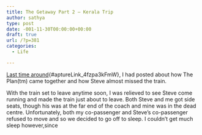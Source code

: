 ```yaml
---
title: The Getaway Part 2 – Kerala Trip
author: sathya
type: post
date: -001-11-30T00:00:00+00:00
draft: true
url: /?p=381
categories:
  - Life

---
```

[Last time around][1]{#aptureLink_4fzpa3kFmW}, I had posted about how The Plan(tm) came together and how Steve almost missed the train.

With the train set to leave anytime soon, I was relieved to see Steve come running and made the train just about to leave. Both Steve and me got side seats, though his was at the far end of the coach and mine was in the dead centre. Unfortunately, both my co-passenger and Steve&#8217;s co-passenger refused to move and so we decided to go off to sleep. I couldn&#8217;t get much sleep however,since

 [1]: https://sathyabh.at/2010/06/29/the-getaway-part-1-coming-together-of-the-plantm/